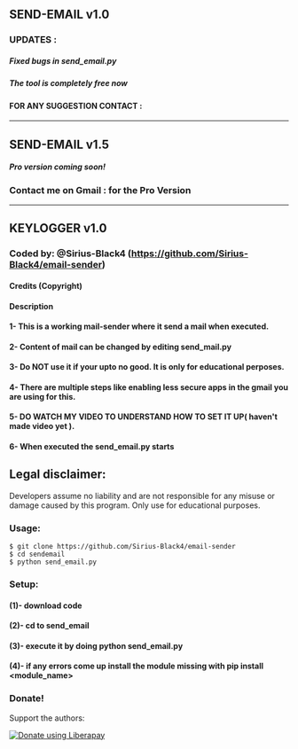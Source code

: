 ## SEND-EMAIL v1.0
### UPDATES :
##### Fixed bugs in send_email.py
##### The tool is completely free now
####  FOR ANY SUGGESTION CONTACT :

-----------------------------------------------------------------------------------------------------------------------------

## SEND-EMAIL v1.5
##### Pro version coming soon!
### Contact me on Gmail :  for the Pro Version

-----------------------------------------------------------------------------------------------------------------------------

## KEYLOGGER v1.0
### Coded by: @Sirius-Black4 (https://github.com/Sirius-Black4/email-sender)

#### Credits (Copyright)

#### Description

#### 1- This is a working mail-sender where it send a mail when executed. 
#### 2- Content of mail can be changed by editing send_mail.py
#### 3- Do NOT use it if your upto no good. It is only for educational perposes.
#### 4- There are multiple steps like enabling less secure apps in the gmail you are using for this.
#### 5- DO WATCH MY VIDEO TO UNDERSTAND HOW TO SET IT UP( haven't made video yet ).
#### 6- When executed the send_email.py starts 
## Legal disclaimer:
Developers assume no liability and are not responsible for any misuse or damage caused by this program. Only use for educational purposes.

### Usage:

```
$ git clone https://github.com/Sirius-Black4/email-sender
$ cd sendemail
$ python send_email.py
```

### Setup:

#### (1)- download code
#### (2)- cd to send_email
#### (3)- execute it by doing python send_email.py
#### (4)- if any errors come up install the module missing with pip install <module_name>

### Donate!
Support the authors:

<noscript><a href="https://liberapay.com/Sirius-Black4/donate"><img alt="Donate using Liberapay" src="https://liberapay.com/assets/widgets/donate.svg"></a></noscript>
 
